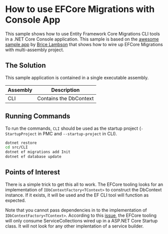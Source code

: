 How to use EFCore Migrations with Console App
=============================================

This sample shows how to use Entity Framework Core Migrations CLI tools in a .NET Core Console application. This sample is based on the [awesome sample app](https://github.com/bricelam/Sample-SplitMigrations) by [Brice Lambson](https://github.com/bricelam) that shows how to wire up EFCore Migrations with multi-assembly project.

The Solution
------------

This sample application is contained in a single executable assembly.

Assembly    | Description
------------|------------
CLI         | Contains the DbContext

Running Commands
----------------

To run the commands, `CLI` should be used as the startup project (`-StartupProject` in PMC and `--startup-project` in CLI).

```sh
dotnet restore
cd src/CLI
dotnet ef migrations add Init
dotnet ef database update
```

Points of Interest
------------------

There is a simple trick to get this all to work. The EFCore tooling looks for an implementation of
`IDbContextFactory<TContext>` to construct the DbContext instance. If it exists, it will be used and the EF CLI tool will function as expected.

Note that you cannot pass dependencies in to the implementation of `IDbContextFactory<TContext>`. According to this [issue](https://github.com/aspnet/EntityFramework/issues/7454), the EFCore tooling will only consume ServiceCollections wired up in a ASP.NET Core Startup class. It will not look for
any other implentation of a service builder.

